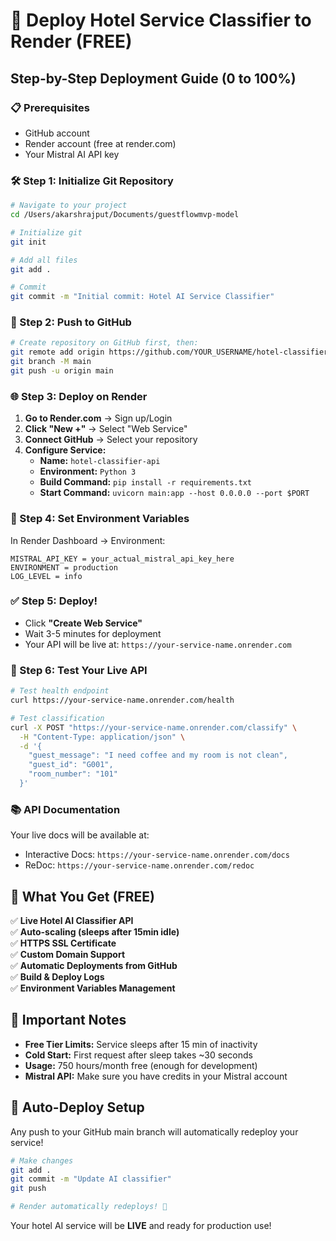 # 🚀 Deploy Hotel Service Classifier to Render (FREE)

## Step-by-Step Deployment Guide (0 to 100%)

### 📋 Prerequisites

- GitHub account
- Render account (free at render.com)
- Your Mistral AI API key

### 🛠️ Step 1: Initialize Git Repository

```bash
# Navigate to your project
cd /Users/akarshrajput/Documents/guestflowmvp-model

# Initialize git
git init

# Add all files
git add .

# Commit
git commit -m "Initial commit: Hotel AI Service Classifier"
```

### 🔗 Step 2: Push to GitHub

```bash
# Create repository on GitHub first, then:
git remote add origin https://github.com/YOUR_USERNAME/hotel-classifier.git
git branch -M main
git push -u origin main
```

### 🌐 Step 3: Deploy on Render

1. **Go to Render.com** → Sign up/Login
2. **Click "New +"** → Select "Web Service"
3. **Connect GitHub** → Select your repository
4. **Configure Service:**
   - **Name:** `hotel-classifier-api`
   - **Environment:** `Python 3`
   - **Build Command:** `pip install -r requirements.txt`
   - **Start Command:** `uvicorn main:app --host 0.0.0.0 --port $PORT`

### 🔑 Step 4: Set Environment Variables

In Render Dashboard → Environment:

```
MISTRAL_API_KEY = your_actual_mistral_api_key_here
ENVIRONMENT = production
LOG_LEVEL = info
```

### ✅ Step 5: Deploy!

- Click **"Create Web Service"**
- Wait 3-5 minutes for deployment
- Your API will be live at: `https://your-service-name.onrender.com`

### 🧪 Step 6: Test Your Live API

```bash
# Test health endpoint
curl https://your-service-name.onrender.com/health

# Test classification
curl -X POST "https://your-service-name.onrender.com/classify" \
  -H "Content-Type: application/json" \
  -d '{
    "guest_message": "I need coffee and my room is not clean",
    "guest_id": "G001",
    "room_number": "101"
  }'
```

### 📚 API Documentation

Your live docs will be available at:

- Interactive Docs: `https://your-service-name.onrender.com/docs`
- ReDoc: `https://your-service-name.onrender.com/redoc`

## 🎯 What You Get (FREE)

✅ **Live Hotel AI Classifier API**  
✅ **Auto-scaling (sleeps after 15min idle)**  
✅ **HTTPS SSL Certificate**  
✅ **Custom Domain Support**  
✅ **Automatic Deployments from GitHub**  
✅ **Build & Deploy Logs**  
✅ **Environment Variables Management**

## 🚨 Important Notes

- **Free Tier Limits:** Service sleeps after 15 min of inactivity
- **Cold Start:** First request after sleep takes ~30 seconds
- **Usage:** 750 hours/month free (enough for development)
- **Mistral API:** Make sure you have credits in your Mistral account

## 🔄 Auto-Deploy Setup

Any push to your GitHub main branch will automatically redeploy your service!

```bash
# Make changes
git add .
git commit -m "Update AI classifier"
git push

# Render automatically redeploys! 🚀
```

Your hotel AI service will be **LIVE** and ready for production use!
